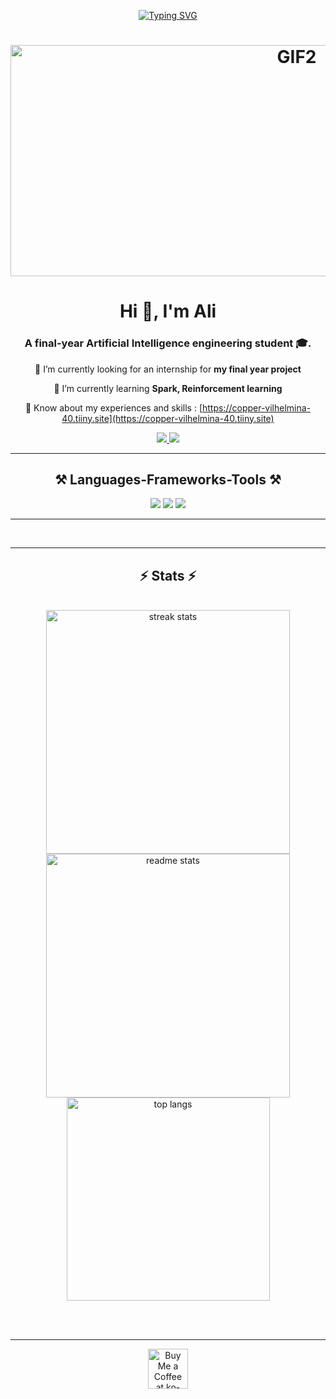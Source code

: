 
<p align="center">
  <a href="https://git.io/typing-svg"><img src="https://readme-typing-svg.demolab.com/?font=Glory+medium&pause=500&color=808080&center=true&width=435&lines=Artificial+Intelligence+Student;Interested%20in;Data+science;Computer%20vision;AI%20in%20general%20:D" alt="Typing SVG" /></a>
</p>

 <h1 align="center"> <img src="https://github.com/medaliess/medaliess/assets/135135121/4ffc1075-ab0c-4a25-bdd8-63761233a056" alt="GIF2" width="900" height="370">




<h1 align="center">Hi 👋, I'm Ali</h1>
<h3 align="center">A final-year Artificial Intelligence engineering student 🎓.</h3>








<div align="center">
 
 🔭 I’m currently looking for an internship for  **my final year project**
 
 🌱 I’m currently learning **Spark, Reinforcement learning**

 📄 Know about my experiences and skills : [https://copper-vilhelmina-40.tiiny.site](https://copper-vilhelmina-40.tiiny.site)

 </div>
 
<div align="center"> 
  <a href="mailto:aliessabri123@gmail.com">
    <img src="https://img.shields.io/badge/Gmail-333333?style=for-the-badge&logo=gmail&logoColor=red" />
  </a>
  <a href="https://www.linkedin.com/in/mohammed-ali-essabri/" target="_blank">
    <img src="https://img.shields.io/badge/LinkedIn-0077B5?style=for-the-badge&logo=linkedin&logoColor=white" target="_blank" />
  </a>

</div>






<hr/>

<h2 align="center">⚒️ Languages-Frameworks-Tools ⚒️</h2>
<div align="center">
    <img src="https://skillicons.dev/icons?i=python,java,r,c,pytorch,selenium,tensorflow,flask"/>
    <img src="https://skillicons.dev/icons?i=docker,cassandra,mongodb,mysql"/>
    <img src="https://skillicons.dev/icons?i=photoshop,illustrator"/>
  
</div>


<hr/>

<br/>
<hr/>
<h2 align="center">⚡ Stats ⚡</h2>
<br/>
<div align="center">
  <img width="390" src="https://github-readme-streak-stats.herokuapp.com/?user=medaliess&count_private=true&theme=react&border_radius=10" alt="streak stats"/>
  <img width="390" src="https://github-readme-stats.vercel.app/api?username=medaliess&count_private=true&show_icons=true&theme=react&rank_icon=github&border_radius=10" alt="readme stats" />
  <br/>
  <img width="325" src="https://github-readme-stats.vercel.app/api/top-langs/?username=medaliess&hide=HTML&langs_count=8&layout=compact&theme=react&border_radius=10&size_weight=0.5&count_weight=0.5&exclude_repo=github-readme-stats" alt="top langs" />
</div>

<br/><br/>

<hr/>


<div align="center">
<a href='https://ko-fi.com/V7V4RAK9C' target='_blank'><img height='64' style='border:0px;height:64px;' src='https://storage.ko-fi.com/cdn/kofi1.png?v=3' border='0' alt='Buy Me a Coffee at ko-fi.com' /></a>
</div>

<br/>
